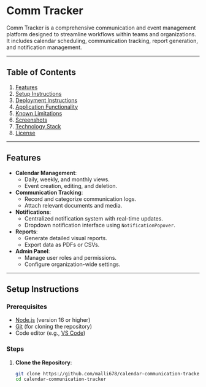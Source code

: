 # Comm Tracker



Comm Tracker is a comprehensive communication and event management platform designed to streamline workflows within teams and organizations. It includes calendar scheduling, communication tracking, report generation, and notification management.

---

## Table of Contents

1. [Features](#features)
2. [Setup Instructions](#setup-instructions)
3. [Deployment Instructions](#deployment-instructions)
4. [Application Functionality](#application-functionality)
5. [Known Limitations](#known-limitations)
6. [Screenshots](#screenshots)
7. [Technology Stack](#technology-stack)
8. [License](#license)

---

## Features

- **Calendar Management**:
  - Daily, weekly, and monthly views.
  - Event creation, editing, and deletion.
- **Communication Tracking**:
  - Record and categorize communication logs.
  - Attach relevant documents and media.
- **Notifications**:
  - Centralized notification system with real-time updates.
  - Dropdown notification interface using `NotificationPopover`.
- **Reports**:
  - Generate detailed visual reports.
  - Export data as PDFs or CSVs.
- **Admin Panel**:
  - Manage user roles and permissions.
  - Configure organization-wide settings.

---

## Setup Instructions

### Prerequisites

- [Node.js](https://nodejs.org/) (version 16 or higher)
- [Git](https://git-scm.com/) (for cloning the repository)
- Code editor (e.g., [VS Code](https://code.visualstudio.com/))

### Steps

1. **Clone the Repository**:
   ```bash
   git clone https://github.com/malli678/calendar-communication-tracker.git
   cd calendar-communication-tracker
